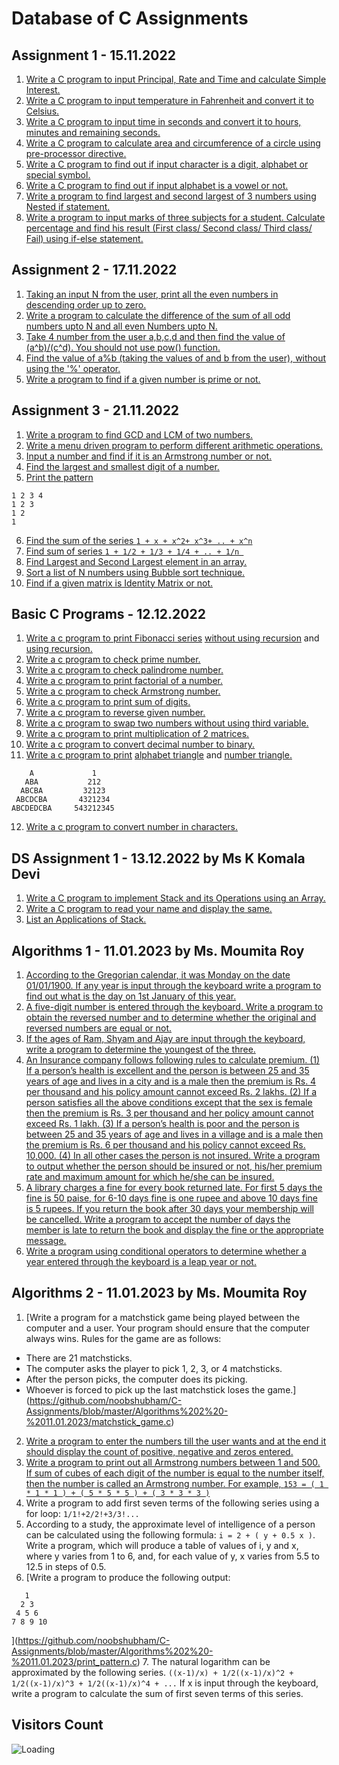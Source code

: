 Database of C Assignments
============================


Assignment 1 - 15.11.2022
---------------------------

1. [Write a C program to input Principal, Rate and Time and calculate Simple Interest.](https://github.com/noobshubham/C-Assignments/blob/master/Assignment%201%20-%2015.11.2022/simple_intrest.c)
2. [Write a C program to input temperature in Fahrenheit and convert it to Celsius.](https://github.com/noobshubham/C-Assignments/blob/master/Assignment%201%20-%2015.11.2022/convert_temps.c)
3. [Write a C program to input time in seconds and convert it to hours, minutes and remaining seconds.](https://github.com/noobshubham/C-Assignments/blob/master/Assignment%201%20-%2015.11.2022/convert_time.c)
4. [Write a C program to calculate area and circumference of a circle using pre-processor directive.](https://github.com/noobshubham/C-Assignments/blob/master/Assignment%201%20-%2015.11.2022/circle_area_circumferance.c)
5. [Write a C program to find out if input character is a digit, alphabet or special symbol.](https://github.com/noobshubham/C-Assignments/blob/master/Assignment%201%20-%2015.11.2022/recognize_char.c)
6. [Write a C program to find out if input alphabet is a vowel or not.](https://github.com/noobshubham/C-Assignments/blob/master/Assignment%201%20-%2015.11.2022/vowels_check.c)
7. [Write a program to find largest and second largest of 3 numbers using Nested if statement.](https://github.com/noobshubham/C-Assignments/blob/master/Assignment%201%20-%2015.11.2022/find_largest.c)
8. [Write a program to input marks of three subjects for a student. Calculate percentage and find his result (First class/ Second class/ Third class/ Fail) using if-else statement.](https://github.com/noobshubham/C-Assignments/blob/master/Assignment%201%20-%2015.11.2022/cal_percentage.c)


Assignment 2 - 17.11.2022
---------------------------

1. [Taking an input N from the user, print all the even numbers in descending order up to zero.](https://github.com/noobshubham/C-Assignments/blob/master/Assignment%202%20-%2017.11.2022/desc_even_number.c)
2. [Write a program to calculate the difference of the sum of all odd numbers upto N and all even Numbers upto N.](https://github.com/noobshubham/C-Assignments/blob/master/Assignment%202%20-%2017.11.2022/sum_of_odd_even.c)
3. [Take 4 number from the user a,b,c,d and then find the value of (a^b)/(c^d). You should not use pow() function.](https://github.com/noobshubham/C-Assignments/blob/master/Assignment%202%20-%2017.11.2022/alt_of_pow.c)
4. [Find the value of a%b (taking the values of and b from the user), without using the '%' operator.](https://github.com/noobshubham/C-Assignments/blob/master/Assignment%202%20-%2017.11.2022/find_value_of_a_mod_b.c)
5. [Write a program to find if a given number is prime or not.](https://github.com/noobshubham/C-Assignments/blob/master/Assignment%202%20-%2017.11.2022/find_prime_number.c)


Assignment 3 - 21.11.2022
---------------------------

1. [Write a program to find GCD and LCM of two numbers.](https://github.com/noobshubham/C-Assignments/blob/master/Assignment%203%20-%2021.11.2022/gcd_n_lcm.c)
2. [Write a menu driven program to perform different arithmetic operations.](https://github.com/noobshubham/C-Assignments/blob/master/Assignment%203%20-%2021.11.2022/arithmetic_operation.c)
3. [Input a number and find if it is an Armstrong number or not.](https://github.com/noobshubham/C-Assignments/blob/master/Assignment%203%20-%2021.11.2022/armstrong_number.c)
4. [Find the largest and smallest digit of a number.](https://github.com/noobshubham/C-Assignments/blob/master/Assignment%203%20-%2021.11.2022/largestAndSmallest.c)
5. [Print the pattern](https://github.com/noobshubham/C-Assignments/blob/master/Assignment%203%20-%2021.11.2022/pattern.c)
```
1 2 3 4
1 2 3
1 2
1
```
6. [Find the sum of the series ```1 + x + x^2+ x^3+ .. + x^n```](https://github.com/noobshubham/C-Assignments/blob/master/Assignment%203%20-%2021.11.2022/sum_of_series_x_pow_n.c)
7. [Find sum of series ```1 + 1/2 + 1/3 + 1/4 + .. + 1/n ```](https://github.com/noobshubham/C-Assignments/blob/master/Assignment%203%20-%2021.11.2022/sum_of_series_one_by_n.c)
8. [Find Largest and Second Largest element in an array.](https://github.com/noobshubham/C-Assignments/blob/master/Assignment%203%20-%2021.11.2022/largest_n_second_largest_in_array.c)
9. [Sort a list of N numbers using Bubble sort technique.](https://github.com/noobshubham/C-Assignments/blob/master/Assignment%203%20-%2021.11.2022/bubble_sort.c)
10. [Find if a given matrix is Identity Matrix or not.](https://github.com/noobshubham/C-Assignments/blob/master/Assignment%203%20-%2021.11.2022/IsIdentityMatrix.c)

Basic C Programs - 12.12.2022
---------------------------

1. [Write a c program to print Fibonacci series](https://github.com/noobshubham/C-Assignments/blob/master/Basic%20C%20Programs%20-%2012.12.2022/fibonacci_series.c) [without using recursion](https://github.com/noobshubham/C-Assignments/blob/d953766449e4e6894894bd3d3b306bd9db9a3332/Basic%20C%20Programs%20-%2012.12.2022/fibonacci_series.c#L13-L27) and [using recursion.](https://github.com/noobshubham/C-Assignments/blob/d953766449e4e6894894bd3d3b306bd9db9a3332/Basic%20C%20Programs%20-%2012.12.2022/fibonacci_series.c#L6-L11)
2. [Write a c program to check prime number.](https://github.com/noobshubham/C-Assignments/blob/master/Basic%20C%20Programs%20-%2012.12.2022/prime_number.c)
3. [Write a c program to check palindrome number.](https://github.com/noobshubham/C-Assignments/blob/master/Basic%20C%20Programs%20-%2012.12.2022/palindrome_number.c)
4. [Write a c program to print factorial of a number.](https://github.com/noobshubham/C-Assignments/blob/master/Basic%20C%20Programs%20-%2012.12.2022/factorial_number.c)
5. [Write a c program to check Armstrong number.](https://github.com/noobshubham/C-Assignments/blob/master/Basic%20C%20Programs%20-%2012.12.2022/armstrong_number.c)
6. [Write a c program to print sum of digits.](https://github.com/noobshubham/C-Assignments/blob/master/Basic%20C%20Programs%20-%2012.12.2022/sum_of_digits.c)
7. [Write a c program to reverse given number.](https://github.com/noobshubham/C-Assignments/blob/master/Basic%20C%20Programs%20-%2012.12.2022/reverse_number.c)
8. [Write a c program to swap two numbers without using third variable.](https://github.com/noobshubham/C-Assignments/blob/master/Basic%20C%20Programs%20-%2012.12.2022/swap_numbers.c)
9. [Write a c program to print multiplication of 2 matrices.](https://github.com/noobshubham/C-Assignments/blob/master/Basic%20C%20Programs%20-%2012.12.2022/matrix_addition.c)
10. [Write a c program to convert decimal number to binary.](https://github.com/noobshubham/C-Assignments/blob/master/Basic%20C%20Programs%20-%2012.12.2022/decimal_to_binary.c)
11. [Write a c program to print](https://github.com/noobshubham/C-Assignments/blob/master/Basic%20C%20Programs%20-%2012.12.2022/print_triangle.c) [alphabet triangle](https://github.com/noobshubham/C-Assignments/blob/af709477a31df0fbe549e61342df317aeafbd9fd/Basic%20C%20Programs%20-%2012.12.2022/print_triangle.c#L11-L23) and [number triangle.](https://github.com/noobshubham/C-Assignments/blob/af709477a31df0fbe549e61342df317aeafbd9fd/Basic%20C%20Programs%20-%2012.12.2022/print_triangle.c#L25-L37)
```
    A             1
   ABA           212
  ABCBA         32123
 ABCDCBA       4321234
ABCDEDCBA     543212345
```
12. [Write a c program to convert number in characters.](https://github.com/noobshubham/C-Assignments/blob/master/Basic%20C%20Programs%20-%2012.12.2022/convert_number_in_chars.c)


DS Assignment 1 - 13.12.2022 by Ms K Komala Devi
--------------------------------------------------

1. [Write a C program to implement Stack and its Operations using an Array.](https://github.com/noobshubham/C-Assignments/blob/master/DS%20Assignment%201%20-%2013.12.2022%20by%20Ms%20K%20Komala%20Devi/stack_n_its_operation.c)
2. [Write a C program to read your  name and display the same.](https://github.com/noobshubham/C-Assignments/blob/master/DS%20Assignment%201%20-%2013.12.2022%20by%20Ms%20K%20Komala%20Devi/display_name.c)
3. [List an Applications of Stack.](https://github.com/noobshubham/C-Assignments/blob/master/DS%20Assignment%201%20-%2013.12.2022%20by%20Ms%20K%20Komala%20Devi/ApplicationOfStack.md)


Algorithms 1 - 11.01.2023 by Ms. Moumita Roy
----------------------------------------------

1. [According to the Gregorian calendar, it was Monday on the
date 01/01/1900. If any year is input through the keyboard write a program to
find out what is the day on 1st January of this year.](https://github.com/noobshubham/C-Assignments/blob/master/Algorithms%201%20-%2011.01.2023/1st%20January%20Day.c)
2. [A five-digit number is entered through the keyboard.
Write a program to obtain the reversed number and to determine whether the
original and reversed numbers are equal or not.](https://github.com/noobshubham/C-Assignments/blob/master/Algorithms%201%20-%2011.01.2023/palindrome.c)
3. [If the ages of Ram, Shyam and Ajay are input through the keyboard, write a program
to determine the youngest of the three.](https://github.com/noobshubham/C-Assignments/blob/master/Algorithms%201%20-%2011.01.2023/determine_youngest.c)
4. [An Insurance company follows following rules to calculate premium. (1) If a
person’s health is excellent and the person is between 25 and 35 years of age
and lives in a city and is a male then the premium is Rs. 4 per thousand and
his policy amount cannot exceed Rs. 2 lakhs. (2) If a person satisfies all the
above conditions except that the sex is female then the premium is Rs. 3 per
thousand and her policy amount cannot exceed Rs. 1 lakh. (3) If a person’s health
is poor and the person is between 25 and 35 years of age and lives in a village
and is a male then the premium is Rs. 6 per thousand and his policy
cannot exceed Rs. 10,000. (4) In all other cases the person is not insured.
Write a program to output whether the person should be insured or not, his/her
premium rate and maximum amount for which he/she can be insured.](https://github.com/noobshubham/C-Assignments/blob/master/Algorithms%201%20-%2011.01.2023/insurance.c)
5. [A library charges a fine for every book returned late. For first 5 days the fine
is 50 paise, for 6-10 days fine is one rupee and above 10 days fine is 5
rupees. If you return the book after 30 days your membership will be cancelled.
Write a program to accept the number of days the member is late to return the
book and display the fine or the appropriate message.](https://github.com/noobshubham/C-Assignments/blob/master/Algorithms%201%20-%2011.01.2023/libraryFine.c)
6. [Write a program using conditional operators to determine
whether a year entered through the keyboard is a leap year or not.](https://github.com/noobshubham/C-Assignments/blob/master/Algorithms%201%20-%2011.01.2023/conditional_Leap.c)

Algorithms 2 - 11.01.2023 by Ms. Moumita Roy
---------------------------------------------
1. [Write a program for a matchstick game being played between the computer and a user. 
Your program should ensure that the computer always wins. Rules for the game are as follows: 
- There are 21 matchsticks. 
- The computer asks the player to pick 1, 2, 3, or 4 matchsticks. 
- After the person picks, the computer does its picking. 
- Whoever is forced to pick up the last matchstick loses the game.](https://github.com/noobshubham/C-Assignments/blob/master/Algorithms%202%20-%2011.01.2023/matchstick_game.c)
2. [Write a program to enter the numbers till the user wants and at the end it should display the count of positive, negative and zeros entered.](https://github.com/noobshubham/C-Assignments/blob/master/Algorithms%202%20-%2011.01.2023/SecondProgram.c)
3. [Write a program to print out all Armstrong numbers between 1 and 500. If sum of cubes of each digit of the number is equal to the number itself, then the number is called an Armstrong number. For example, ```153 = ( 1 * 1 * 1 ) + ( 5 * 5 * 5 ) + ( 3 * 3 * 3 )```](https://github.com/noobshubham/C-Assignments/blob/master/Algorithms%202%20-%2011.01.2023/AmstrongProblem.c)
4. Write a program to add first seven terms of the following series using a for loop: ```1/1!+2/2!+3/3!...```
5. According to a study, the approximate level of intelligence of a person can be calculated using the following formula: ```i = 2 + ( y + 0.5 x )```. Write a program, which will produce a table of values of i, y and x, where y varies from 1 to 6, and, for each value of y, x varies from 5.5 to 12.5 in steps of 0.5.
6. [Write a program to produce the following output:
```
   1
  2 3
 4 5 6
7 8 9 10
```
](https://github.com/noobshubham/C-Assignments/blob/master/Algorithms%202%20-%2011.01.2023/print_pattern.c)
7. The natural logarithm can be approximated by the following series. 
```((x-1)/x) + 1/2((x-1)/x)^2 + 1/2((x-1)/x)^3 + 1/2((x-1)/x)^4 + ...```
If x is input through the keyboard, write a program to calculate the sum of first seven terms of this series.


Visitors Count
------------------

<img align="left" src = "https://profile-counter.glitch.me/C-Assignments/count.svg" alt ="Loading">

